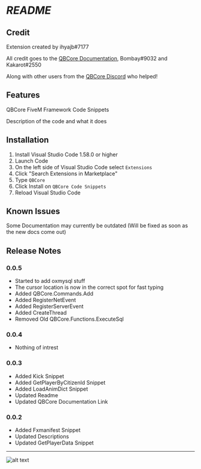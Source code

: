 # ***README***
## **Credit**

Extension created by ihyajb#7177

All credit goes to the [QBCore Documentation](https://www.qbcore.org/#/./about?id=official-qbcore-framework-documentatione), Bombay#9032 and Kakarot#2550

Along with other users from the [QBCore Discord](https://discord.gg/qbcore) who helped!

## Features

QBCore FiveM Framework Code Snippets

Description of the code and what it does

## Installation

1. Install Visual Studio Code 1.58.0 or higher
2. Launch Code
3. On the left side of Visual Studio Code select `Extensions`
4. Click "Search Extensions in Marketplace"
5. Type `QBCore`
6. Click Install on `QBCore Code Snippets`
7. Reload Visual Studio Code

## Known Issues

Some Documentation may currently be outdated (Will be fixed as soon as the new docs come out)

## Release Notes

### 0.0.5

- Started to add oxmysql stuff
- The cursor location is now in the correct spot for fast typing
- Added QBCore.Commands.Add 
- Added RegisterNetEvent
- Added RegisterServerEvent
- Added CreateThread
- Removed Old QBCore.Functions.ExecuteSql

### 0.0.4

- Nothing of intrest

### 0.0.3

- Added Kick Snippet
- Added GetPlayerByCitizenId Snippet
- Added LoadAnimDict Snippet
- Updated Readme
- Updated QBCore Documentation Link

### 0.0.2

- Added Fxmanifest Snippet
- Updated Descriptions
- Updated GetPlayerData Snippet


---------
![alt text](images/banner.png)